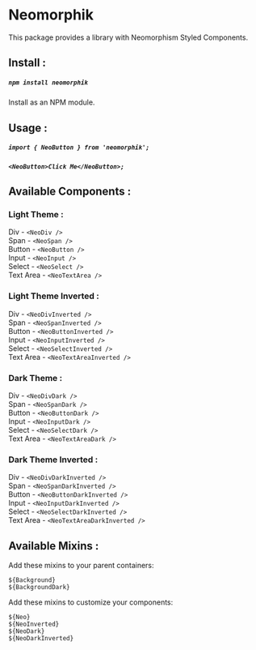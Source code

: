 # Neomorphik

This package provides a library with Neomorphism Styled Components.


## Install :

##### `npm install neomorphik`

Install as an NPM module.


## Usage :

##### `import { NeoButton } from 'neomorphik';`

##### `<NeoButton>Click Me</NeoButton>;`


## Available Components :

### Light Theme :

Div - `<NeoDiv />`  
Span - `<NeoSpan />`  
Button - `<NeoButton />`  
Input - `<NeoInput />`  
Select - `<NeoSelect />`  
Text Area - `<NeoTextArea />`  

### Light Theme Inverted :

Div - `<NeoDivInverted />`  
Span - `<NeoSpanInverted />`  
Button - `<NeoButtonInverted />`  
Input - `<NeoInputInverted />`  
Select - `<NeoSelectInverted />`  
Text Area - `<NeoTextAreaInverted />`  

### Dark Theme :

Div - `<NeoDivDark />`  
Span - `<NeoSpanDark />`  
Button - `<NeoButtonDark />`  
Input - `<NeoInputDark />`  
Select - `<NeoSelectDark />`  
Text Area - `<NeoTextAreaDark />`  

### Dark Theme Inverted :

Div - `<NeoDivDarkInverted />`  
Span - `<NeoSpanDarkInverted />`  
Button - `<NeoButtonDarkInverted />`  
Input - `<NeoInputDarkInverted />`  
Select - `<NeoSelectDarkInverted />`  
Text Area - `<NeoTextAreaDarkInverted />`  


## Available Mixins :

Add these mixins to your parent containers:

`${Background}`  
`${BackgroundDark}`  

Add these mixins to customize your components:

`${Neo}`  
`${NeoInverted}`  
`${NeoDark}`  
`${NeoDarkInverted}`
